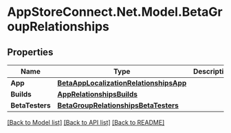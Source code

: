 # AppStoreConnect.Net.Model.BetaGroupRelationships

## Properties

Name | Type | Description | Notes
------------ | ------------- | ------------- | -------------
**App** | [**BetaAppLocalizationRelationshipsApp**](BetaAppLocalizationRelationshipsApp.md) |  | [optional] 
**Builds** | [**AppRelationshipsBuilds**](AppRelationshipsBuilds.md) |  | [optional] 
**BetaTesters** | [**BetaGroupRelationshipsBetaTesters**](BetaGroupRelationshipsBetaTesters.md) |  | [optional] 

[[Back to Model list]](../README.md#documentation-for-models) [[Back to API list]](../README.md#documentation-for-api-endpoints) [[Back to README]](../README.md)

